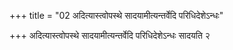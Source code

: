 +++
title = "02 अदित्यास्त्वोपस्थे सादयामीत्यन्तर्वेदि परिधिदेशेऽन्धः"

+++
अदित्यास्त्वोपस्थे सादयामीत्यन्तर्वेदि परिधिदेशेऽन्धः सादयति २